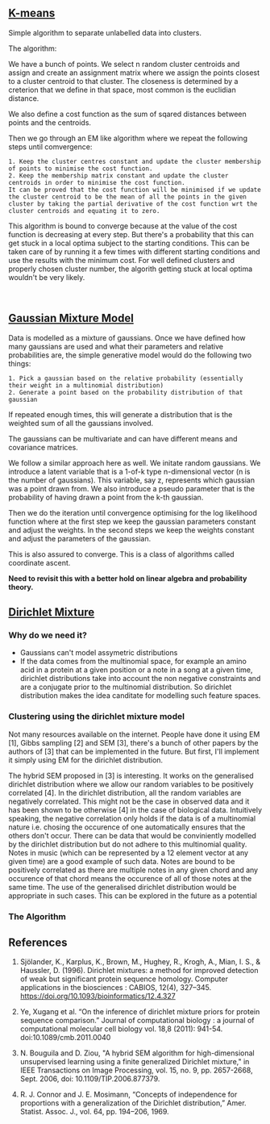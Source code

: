 ## <ins>K-means<ins>


Simple algorithm to separate unlabelled data into clusters. 

The algorithm:

We have a bunch of points. We select n random cluster centroids and assign and create an assignment matrix where we assign the points closest to a cluster centroid to that cluster. The closeness is determined by a creterion that we define in that space, most common is the euclidian distance. 

We also define a cost function as the sum of sqared distances between points and the centroids. 

Then we go through an EM like algorithm where we repeat the following steps until comvergence:

    1. Keep the cluster centres constant and update the cluster membership of points to minimise the cost function. 
    2. Keep the membership matrix constant and update the cluster centroids in order to minimise the cost function. 
    It can be proved that the cost function will be minimised if we update the cluster centroid to be the mean of all the points in the given cluster by taking the partial derivative of the cost function wrt the cluster centroids and equating it to zero. 

This algorithm is bound to converge because at the value of the cost function is decreasing at every step. But there's a probability that this can get stuck in a local optima subject to the starting conditions. This can be taken care of by running it a few times with different starting conditions and use the results with the minimum cost. For well defined clusters and properly chosen cluster number, the algorith getting stuck at local optima wouldn't be very likely. 

<div style="page-break-after: always; visibility: hidden"> 
\pagebreak 
</div>

## <ins>Gaussian Mixture Model<ins>
Data is modelled as a mixture of gaussians. Once we have defined how many gaussians are used and what their parameters and relative probabilities are, the simple generative model would do the following two things:

    1. Pick a gaussian based on the relative probability (essentially their weight in a multinomial distribution)
    2. Generate a point based on the probability distribution of that gaussian

If repeated enough times, this will generate a distribution that is the weighted sum of all the gaussians involved. 

The gaussians can be multivariate and can have different means and covariance matrices. 

We follow a similar approach here as well. We initate random gaussians. We introduce a latent variable that is a 1-of-k type n-dimensional vector (n is the number of gaussians). This variable, say z, represents which gaussian was a point drawn from. We also introduce a pseudo parameter that is the probability of having drawn a point from the k-th gaussian. 

Then we do the iteration until convergence optimising for the log likelihood function where at the first step we keep the gaussian parameters constant and adjust the weights. In the second steps we keep the weights constant and adjust the parameters of the gaussian. 

This is also assured to converge. This is a class of algorithms called coordinate ascent. 

**Need to revisit this with a better hold on linear algebra and probability theory.**

## <ins>Dirichlet Mixture<ins>
### Why do we need it? 
* Gaussians can't model assymetric distributions
* If the data comes from the multinomial space, for example an amino acid in a protein at a given position or a note in a song at a given time, dirichlet distributions take into account the non negative constraints and are a conjugate prior to the multinomial distribution. So dirichlet distribution makes the idea canditate for modelling such feature spaces. 

### Clustering using the dirichlet mixture model

Not many resources available on the internet. People have done it using EM [1], Gibbs sampling [2] and SEM [3], there's a bunch of other papers by the authors of [3] that can be implemented in the future. But first, I'll implement it simply using EM for the dirichlet distribution. 

The hybrid SEM proposed in [3] is interesting. It works on the generalised dirichlet distribution where we allow our random variables to be positively correlated [4]. In the dirichlet distribution, all the random variables are negatively correlated. This might not be the case in observed data and it has been shown to be otherwise [4] in the case of biological data. Intuitively speaking, the negative correlation only holds if the data is of a  multinomial nature i.e. chosing the occurence of one automatically ensures that the others don't occur. There can be data that would be conviniently modelled by the dirichlet distribution but do not adhere to this multinomial quality. Notes in music (which can be represented by a 12 element vector at any given time) are a good example of such data. Notes are bound to be positively correlated as there are multiple notes in any given chord and any occurence of that chord means the occurence of all of those notes at the same time. The use of the generalised dirichlet distribution would be appropriate in such cases. This can be explored in the future as a potential

### The Algorithm 




## References 
1. Sjölander, K., Karplus, K., Brown, M., Hughey, R., Krogh, A., Mian, I. S., & Haussler, D. (1996). Dirichlet mixtures: a method for improved detection of weak but significant protein sequence homology. Computer applications in the biosciences : CABIOS, 12(4), 327–345. https://doi.org/10.1093/bioinformatics/12.4.327

1.  Ye, Xugang et al. “On the inference of dirichlet mixture priors for protein sequence comparison.” Journal of computational biology : a journal of computational molecular cell biology vol. 18,8 (2011): 941-54. doi:10.1089/cmb.2011.0040

3. N. Bouguila and D. Ziou, "A hybrid SEM algorithm for high-dimensional unsupervised learning using a finite generalized Dirichlet mixture," in IEEE Transactions on Image Processing, vol. 15, no. 9, pp. 2657-2668, Sept. 2006, doi: 10.1109/TIP.2006.877379.

4. R. J. Connor and J. E. Mosimann, “Concepts of independence for proportions with a generalization of the Dirichlet distribution,” Amer. Statist. Assoc. J., vol. 64, pp. 194–206, 1969.